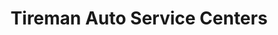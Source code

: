 ---
title: "Tireman Auto Service Centers"
url: /perrysburg/tireman-auto-service-centers/
shop: Reifen
---